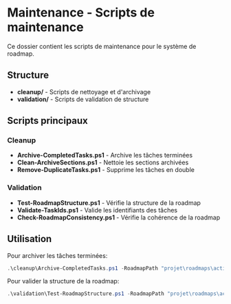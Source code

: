 # Maintenance - Scripts de maintenance

Ce dossier contient les scripts de maintenance pour le système de roadmap.

## Structure

- **cleanup/** - Scripts de nettoyage et d'archivage
- **validation/** - Scripts de validation de structure

## Scripts principaux

### Cleanup

- **Archive-CompletedTasks.ps1** - Archive les tâches terminées
- **Clean-ArchiveSections.ps1** - Nettoie les sections archivées
- **Remove-DuplicateTasks.ps1** - Supprime les tâches en double

### Validation

- **Test-RoadmapStructure.ps1** - Vérifie la structure de la roadmap
- **Validate-TaskIds.ps1** - Valide les identifiants des tâches
- **Check-RoadmapConsistency.ps1** - Vérifie la cohérence de la roadmap

## Utilisation

Pour archiver les tâches terminées:

```powershell
.\cleanup\Archive-CompletedTasks.ps1 -RoadmapPath "projet\roadmaps\active\roadmap_active.md" -ArchivePath "projet\roadmaps\archive\roadmap_completed.md"
```

Pour valider la structure de la roadmap:

```powershell
.\validation\Test-RoadmapStructure.ps1 -RoadmapPath "projet\roadmaps\active\roadmap_active.md"
```
